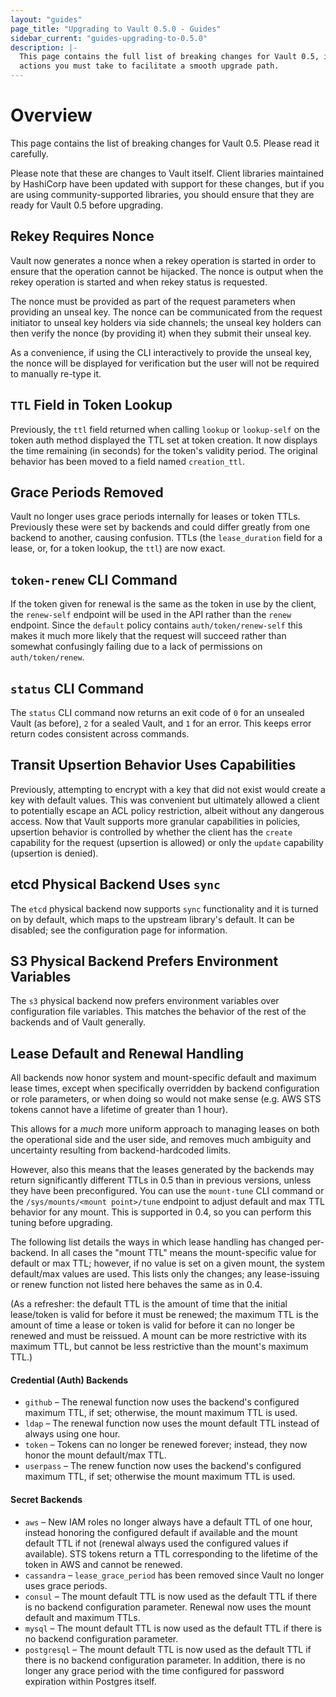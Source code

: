 ```yaml
---
layout: "guides"
page_title: "Upgrading to Vault 0.5.0 - Guides"
sidebar_current: "guides-upgrading-to-0.5.0"
description: |-
  This page contains the full list of breaking changes for Vault 0.5, including
  actions you must take to facilitate a smooth upgrade path.
---
```


# Overview

This page contains the list of breaking changes for Vault 0.5. Please read it
carefully.

Please note that these are changes to Vault itself. Client libraries maintained
by HashiCorp have been updated with support for these changes, but if you are
using community-supported libraries, you should ensure that they are ready for
Vault 0.5 before upgrading.

## Rekey Requires Nonce

Vault now generates a nonce when a rekey operation is started in order to
ensure that the operation cannot be hijacked. The nonce is output when the
rekey operation is started and when rekey status is requested.

The nonce must be provided as part of the request parameters when providing an
unseal key. The nonce can be communicated from the request initiator to unseal
key holders via side channels; the unseal key holders can then verify the nonce
(by providing it) when they submit their unseal key.

As a convenience, if using the CLI interactively to provide the unseal key, the
nonce will be displayed for verification but the user will not be required to
manually re-type it.

## `TTL` Field in Token Lookup

Previously, the `ttl` field returned when calling `lookup` or `lookup-self` on
the token auth method displayed the TTL set at token creation. It
now displays the time remaining (in seconds) for the token's validity period.
The original behavior has been moved to a field named `creation_ttl`.

## Grace Periods Removed

Vault no longer uses grace periods internally for leases or token TTLs.
Previously these were set by backends and could differ greatly from one backend
to another, causing confusion. TTLs (the `lease_duration` field for a lease,
or, for a token lookup, the `ttl`) are now exact.

## `token-renew` CLI Command

If the token given for renewal is the same as the token in use by the client,
the `renew-self` endpoint will be used in the API rather than the `renew`
endpoint. Since the `default` policy contains `auth/token/renew-self` this
makes it much more likely that the request will succeed rather than somewhat
confusingly failing due to a lack of permissions on `auth/token/renew`.

## `status` CLI Command
The `status` CLI command now returns an exit code of `0` for an unsealed Vault
(as before), `2` for a sealed Vault, and `1` for an error. This keeps error
return codes consistent across commands.

## Transit Upsertion Behavior Uses Capabilities

Previously, attempting to encrypt with a key that did not exist would create a
key with default values. This was convenient but ultimately allowed a client to
potentially escape an ACL policy restriction, albeit without any dangerous
access. Now that Vault supports more granular capabilities in policies,
upsertion behavior is controlled by whether the client has the `create`
capability for the request (upsertion is allowed) or only the `update`
capability (upsertion is denied).

## etcd Physical Backend Uses `sync`

The `etcd` physical backend now supports `sync` functionality and it is turned
on by default, which maps to the upstream library's default. It can be
disabled; see the configuration page for information.

## S3 Physical Backend Prefers Environment Variables

The `s3` physical backend now prefers environment variables over configuration
file variables. This matches the behavior of the rest of the backends and of
Vault generally.

## Lease Default and Renewal Handling

All backends now honor system and mount-specific default and maximum lease
times, except when specifically overridden by backend configuration or role
parameters, or when doing so would not make sense (e.g. AWS STS tokens cannot
have a lifetime of greater than 1 hour).

This allows for a *much* more uniform approach to managing leases on both the
operational side and the user side, and removes much ambiguity and uncertainty
resulting from backend-hardcoded limits.

However, also this means that the leases generated by the backends may return
significantly different TTLs in 0.5 than in previous versions, unless they have
been preconfigured. You can use the `mount-tune` CLI command or the
`/sys/mounts/<mount point>/tune` endpoint to adjust default and max TTL
behavior for any mount. This is supported in 0.4, so you can perform this
tuning before upgrading.

The following list details the ways in which lease handling has changed
per-backend. In all cases the "mount TTL" means the mount-specific value for
default or max TTL; however, if no value is set on a given mount, the system
default/max values are used. This lists only the changes; any lease-issuing
or renew function not listed here behaves the same as in 0.4.

(As a refresher: the default TTL is the amount of time that the initial
lease/token is valid for before it must be renewed; the maximum TTL is the
amount of time a lease or token is valid for before it can no longer be renewed
and must be reissued. A mount can be more restrictive with its maximum TTL, but
cannot be less restrictive than the mount's maximum TTL.)

#### Credential (Auth) Backends

- `github` – The renewal function now uses the backend's configured maximum
  TTL, if set; otherwise, the mount maximum TTL is used.
- `ldap` – The renewal function now uses the mount default TTL instead of always
  using one hour.
- `token` – Tokens can no longer be renewed forever; instead, they now honor the
  mount default/max TTL.
- `userpass` – The renew function now uses the backend's configured maximum TTL,
  if set; otherwise the mount maximum TTL is used.

#### Secret Backends

- `aws` – New IAM roles no longer always have a default TTL of one hour, instead
  honoring the configured default if available and the mount default TTL if not
  (renewal always used the configured values if available). STS tokens return a
  TTL corresponding to the lifetime of the token in AWS and cannot be renewed.
- `cassandra` – `lease_grace_period` has been removed since Vault no longer uses
  grace periods.
- `consul` – The mount default TTL is now used as the default TTL if there is no
  backend configuration parameter. Renewal now uses the mount default and
  maximum TTLs.
- `mysql` – The mount default TTL is now used as the default TTL if there is no
  backend configuration parameter.
- `postgresql` – The mount default TTL is now used as the default TTL if there
  is no backend configuration parameter. In addition, there is no longer any
  grace period with the time configured for password expiration within Postgres
  itself.
